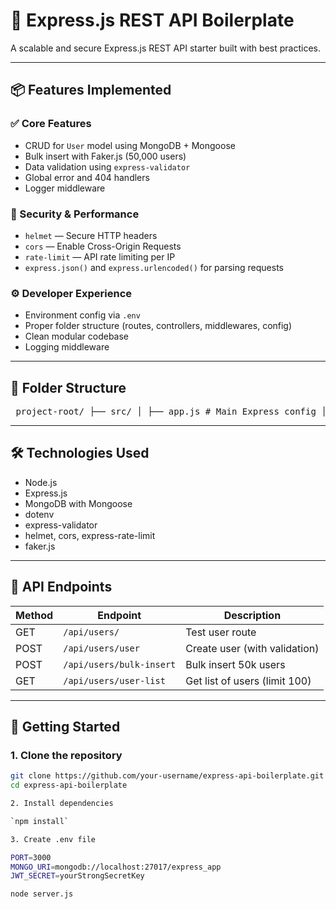 # 🚀 Express.js REST API Boilerplate

A scalable and secure Express.js REST API starter built with best practices.

---

## 📦 Features Implemented

### ✅ Core Features
- CRUD for `User` model using MongoDB + Mongoose
- Bulk insert with Faker.js (50,000 users)
- Data validation using `express-validator`
- Global error and 404 handlers
- Logger middleware

### 🔐 Security & Performance
- `helmet` — Secure HTTP headers
- `cors` — Enable Cross-Origin Requests
- `rate-limit` — API rate limiting per IP
- `express.json()` and `express.urlencoded()` for parsing requests

### ⚙️ Developer Experience
- Environment config via `.env`
- Proper folder structure (routes, controllers, middlewares, config)
- Clean modular codebase
- Logging middleware

---

## 📂 Folder Structure

<pre> project-root/ ├── src/ │ ├── app.js # Main Express config │ ├── server.js # Start server │ ├── config/ │ │ └── db.js # MongoDB connection config │ ├── routes/ │ │ └── user.routes.js # User route definitions │ ├── controllers/ │ │ └── user.controller.js # Route logic (CRUD, bulk insert) │ ├── models/ │ │ └── user.model.js # Mongoose schema/model │ ├── middlewares/ │ │ ├── logger.js # Request logger │ │ ├── errorHandler.js # Global error + 404 handler │ │ ├── validationMiddleware.js # Middleware to check validation result │ │ └── validators/ │ │ └── user.validator.js # Validation rules (express-validator) ├── .env # Environment variables ├── .gitignore # Files/folders to ignore in Git ├── package.json # Dependencies & scripts └── README.md # Project info & documentation </pre>


---

## 🛠️ Technologies Used

- Node.js
- Express.js
- MongoDB with Mongoose
- dotenv
- express-validator
- helmet, cors, express-rate-limit
- faker.js

---

## 🧪 API Endpoints

| Method | Endpoint            | Description                |
|--------|---------------------|----------------------------|
| GET    | `/api/users/`       | Test user route            |
| POST   | `/api/users/user`   | Create user (with validation) |
| POST   | `/api/users/bulk-insert` | Bulk insert 50k users |
| GET    | `/api/users/user-list` | Get list of users (limit 100) |

---

## 🚀 Getting Started

### 1. Clone the repository

```bash
git clone https://github.com/your-username/express-api-boilerplate.git
cd express-api-boilerplate

2. Install dependencies

`npm install`

3. Create .env file

PORT=3000
MONGO_URI=mongodb://localhost:27017/express_app
JWT_SECRET=yourStrongSecretKey

node server.js
